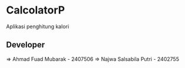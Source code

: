 # CalcolatorP
Aplikasi penghitung kalori

## Developer
=> Ahmad Fuad Mubarak - 2407506
=> Najwa Salsabila Putri - 2402755
